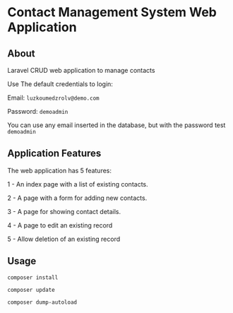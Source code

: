 <h1>Contact Management System Web Application </h1>


## About

Laravel CRUD web application to manage contacts

Use The default credentials to login:

Email: `luzkoumedzrolv@demo.com` 

Password: `demoadmin` 

You can use any email inserted in the database, but with the password test `demoadmin` 


## Application Features

The web application has 5 features:

1 - An index page with a list of existing contacts.

2 - A page with a form for adding new contacts.

3 - A page for showing contact details.

4 - A page to edit an existing record

5 - Allow deletion of an existing record


## Usage 

`composer install`

`composer update`

`composer dump-autoload`

